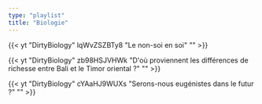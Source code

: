 ```yaml
---
type: "playlist"
title: "Biologie"
---
```



{{< yt "DirtyBiology" lqWvZSZBTy8 "Le non-soi en soi" "" >}}

{{< yt "DirtyBiology" zb98HSJVHWk "D'où proviennent les différences de richesse entre Bali et le Timor oriental ?" "" >}}

{{< yt "DirtyBiology" cYAaHJ9WUXs "Serons-nous eugénistes dans le futur ?" "" >}}
